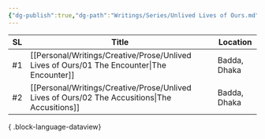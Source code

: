 ```yaml
---
{"dg-publish":true,"dg-path":"Writings/Series/Unlived Lives of Ours.md","permalink":"/writings/series/unlived-lives-of-ours/","title":"Unlived Lives of Ours"}
---
```



| SL  | Title                                                                                             | Location     |
| --- | ------------------------------------------------------------------------------------------------- | ------------ |
| #⁣1 | [[Personal/Writings/Creative/Prose/Unlived Lives of Ours/01 The Encounter\|The Encounter]]     | Badda, Dhaka |
| #⁣2 | [[Personal/Writings/Creative/Prose/Unlived Lives of Ours/02 The Accusitions\|The Accusitions]] | Badda, Dhaka |

{ .block-language-dataview}